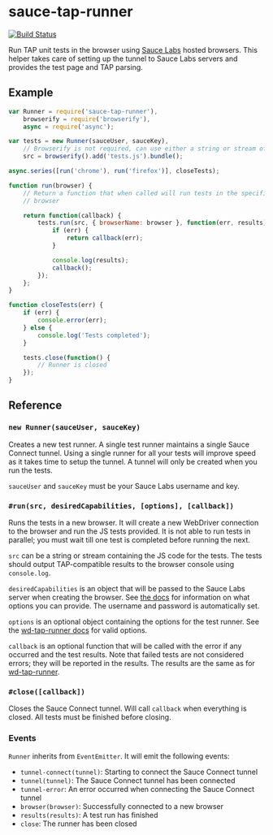 # sauce-tap-runner

[![Build Status](https://travis-ci.org/conradz/sauce-tap-runner.png?branch=master)](https://travis-ci.org/conradz/sauce-tap-runner)

Run TAP unit tests in the browser using
[Sauce Labs](https://saucelabs.com/home) hosted browsers. This helper takes care
of setting up the tunnel to Sauce Labs servers and provides the test page and
TAP parsing.

## Example

```js
var Runner = require('sauce-tap-runner'),
    browserify = require('browserify'),
    async = require('async');

var tests = new Runner(sauceUser, sauceKey),
    // Browserify is not required, can use either a string or stream of JS code
    src = browserify().add('tests.js').bundle();

async.series([run('chrome'), run('firefox')], closeTests);

function run(browser) {
    // Return a function that when called will run tests in the specified
    // browser

    return function(callback) {
        tests.run(src, { browserName: browser }, function(err, results) {
            if (err) {
                return callback(err);
            }

            console.log(results);
            callback();
        });
    };
}

function closeTests(err) {
    if (err) {
        console.error(err);
    } else {
        console.log('Tests completed');
    }

    tests.close(function() {
        // Runner is closed
    });
}
```

## Reference

### `new Runner(sauceUser, sauceKey)`

Creates a new test runner. A single test runner maintains a single Sauce Connect
tunnel. Using a single runner for all your tests will improve speed as it takes
time to setup the tunnel. A tunnel will only be created when you run the tests.

`sauceUser` and `sauceKey` must be your Sauce Labs username and key.

### `#run(src, desiredCapabilities, [options], [callback])`

Runs the tests in a new browser. It will create a new WebDriver connection to
the browser and run the JS tests provided. It is not able to run tests in
parallel; you must wait till one test is completed before running the next.

`src` can be a string or stream containing the JS code for the tests. The tests
should output TAP-compatible results to the browser console using `console.log`.

`desiredCapabilities` is an object that will be passed to the Sauce Labs server
when creating the browser. See
[the docs](https://saucelabs.com/docs/additional-config) for information on what
options you can provide. The username and password is automatically set.

`options` is an optional object containing the options for the test runner. See
the [wd-tap-runner docs](https://github.com/conradz/wd-tap-runner) for valid
options.

`callback` is an optional function that will be called with the error if any
occurred and the test results. Note that failed tests are not considered errors;
they will be reported in the results. The results are the same as for
[wd-tap-runner](https://github.com/conradz/wd-tap-runner).

### `#close([callback])`

Closes the Sauce Connect tunnel. Will call `callback` when everything is closed.
All tests must be finished before closing.

### Events

`Runner` inherits from `EventEmitter`. It will emit the following events:

 * `tunnel-connect(tunnel)`: Starting to connect the Sauce Connect tunnel
 * `tunnel(tunnel)`: The Sauce Connect tunnel has been connected
 * `tunnel-error`: An error occurred when connecting the Sauce Connect tunnel
 * `browser(browser)`: Successfully connected to a new browser
 * `results(results)`: A test run has finished
 * `close`: The runner has been closed
